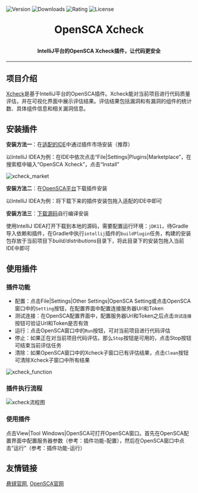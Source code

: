 ![Version](https://img.shields.io/jetbrains/plugin/v/18246)
![Downloads](https://img.shields.io/jetbrains/plugin/d/18246)
![Rating](https://img.shields.io/jetbrains/plugin/r/rating/18246)
![License](https://img.shields.io/github/license/XmirrorSecurity/OpenSCA-intellij-plugin)

<!--
<p align="center">
	<img alt="logo" src="https://opensca-test.xmirror.cn/static/media/OpenSCAlogo.e980a0f9.svg">
</p>
-->
<h1 align="center" style="margin: 30px 0 30px; font-weight: bold;">OpenSCA Xcheck</h1>
<h4 align="center">IntelliJ平台的OpenSCA Xcheck插件，让代码更安全</h4>
<!-- <p align="center">
	<a href="https://github.com/XmirrorSecurity/OpenSCA-intellij-plugin/blob/master/LICENSE"><img src="https://img.shields.io/github/license/XmirrorSecurity/OpenSCA-intellij-plugin?style=flat-square"></a>
	<a href="https://github.com/XmirrorSecurity/OpenSCA-intellij-plugin/releases"><img src="https://img.shields.io/github/v/release/XmirrorSecurity/OpenSCA-intellij-plugin?style=flat-square"></a>
</p> -->

---

## 项目介绍

[Xcheck](https://plugins.jetbrains.com/plugin/18246-opensca-xcheck )是基于IntelliJ平台的OpenSCA插件。Xcheck能对当前项目进行代码质量评估，并在可视化界面中展示评估结果。评估结果包括漏洞和有漏洞的组件的统计数、具体组件信息和相关漏洞信息。

## 安装插件

**安装方法一**：在[适配的IDE](https://plugins.jetbrains.com/plugin/18246-opensca-xcheck#:~:text=Code%20tools%2C%20Security-,Product%20Compatibility,-Determined%20by%20plugin)中通过插件市场安装（推荐）

以IntelliJ IDEA为例：在IDE中依次点击“File|Settings|Plugins|Marketplace”，在搜索框中输入“OpenSCA Xcheck”，点击“Install”

<img src="docs/media/xcheck_marketplace.jpg" alt="xcheck_market" />

**安装方法二**：在[OpenSCA平台](https://opensca.xmirror.cn/pages/plug-in )下载插件安装

以IntelliJ IDEA为例：将下载下来的插件安装包拖入适配的IDE中即可

**安装方法三**：[下载源码](https://github.com/XmirrorSecurity/OpenSCA-intellij-plugin )自行编译安装

使用IntelliJ IDEA打开下载到本地的源码，需要配置运行环境：`jDK11`，待Gradle导入依赖和插件，在Gradle中执行`intellij`插件的`buildPlugin`任务，构建的安装包存放于当前项目下*build/distributions*目录下，将此目录下的安装包拖入当前IDE中即可

## 使用插件

### 插件功能

- 配置：点击File|Settings|Other Settings|OpenSCA Setting或点击OpenSCA窗口中的`Setting`按钮，在配置界面中配置连接服务器Url和Token
- 测试连接：在OpenSCA配置界面中，配置服务器Url和Token之后点击`测试连接`按钮可验证Url和Token是否有效
- 运行：点击OpenSCA窗口中的`Run`按钮，可对当前项目进行代码评估
- 停止：如果正在对当前项目代码评估，那么`Stop`按钮是可用的，点击Stop按钮可结束当前评估任务
- 清除：如果OpenSCA窗口中的Xcheck子窗口已有评估结果，点击`Clean`按钮可清除Xcheck子窗口中所有结果

<img src="docs/media/xcheck_function.jpg" alt="xcheck_function" />

### 插件执行流程

<img src="docs/media/xcheck_process.jpg" alt="xcheck流程图"  />

### 使用插件

点击View|Tool Windows|OpenSCA可打开OpenSCA窗口。首先在OpenSCA配置界面中配置服务器参数（参考：插件功能-配置），然后在OpenSCA窗口中点击“运行”（参考：插件功能-运行）

## 友情链接

[悬镜官网](https://www.xmirror.cn/), [OpenSCA官网](https://opensca.xmirror.cn)

